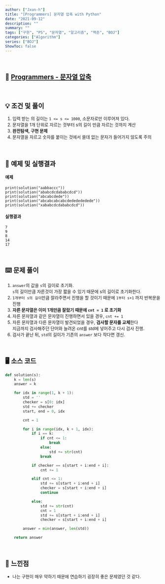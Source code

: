 ```yaml
---
author: ["Jxun-h"]
title: "[Programmers] 문자열 압축 with Python"
date: "2021-09-12"
description: ""
summary: ""
tags: ["구현", "PS", "문자열", "알고리즘", "백준", "BOJ"]
categories: ["Algorithm"]
series: ["BOJ"]
ShowToc: false
---
```


<br>

## 📌 <a href="https://programmers.co.kr/learn/courses/30/lessons/60057" target="_blank">Programmers - 문자열 압축</a>

<br>

## 💡 조건 및 풀이

1.  입력 받는 의 길이는 `1 <= s <= 1000`, 소문자로만 이루어져 있다.
2.  문자열을 1개 단위로 자르는 것부터 s의 길이 만큼 자르는 것까지 계산
3.  **완전탐색, 구현 문제**
4.  문자열을 자르고 숫자를 붙이는 것에서 쓸데 없는 문자가 들어가지 않도록 주의

<br>

## 🔖 예제 및 실행결과

#### 예제

```
print(solution("aabbaccc"))
print(solution("ababcdcdababcdcd"))
print(solution("abcabcdede"))
print(solution("abcabcabcabcdededededede"))
print(solution("xababcdcdababcdcd"))
```

#### 실행결과

```
7
9
8
14
17
```

<br>

## ⌨️ 문제 풀이

1.  `answer`의 값을 `s`의 길이로 초기화.  
    `s`의 길이만큼 자른것이 가장 짧을 수 있기 때문에 s의 길이로 초기화한다.
2.  `1개부터 s의 길이`만큼 잘라주면서 진행을 할 것이기 때문에 `1부터 s+1` 까지 반복문을 진행
3.  **자른 문자열은 이미 1개만큼 잘랐기 때문에 `cnt = 1` 로 초기화**
4.  자른 문자열과 같은 문자열이 진행하면서 있을 경우, `cnt += 1`
5.  자른 문자열과 다른 문자열이 발견되었을 경우, **검사할 문자를 교체**한다  
    지금까지 검사해주던 단어와 늘려온 cnt를 std에 넣어주고 다시 검사 진행.
6.  검사가 끝난 뒤, `std`의 길이가 기존의 `answer` 보다 작다면 갱신.

<br>

## 🖥 소스 코드

```python
def solution(s):
    k = len(s)
    answer = k

    for idx in range(1, k + 1):
        std = ''
        checker = s[0: idx]
        std += checker
        start, end = 0, idx

        cnt = 1

        for i in range(idx, k + 1, idx):
            if i == k:
                if cnt <= 1:
                    break
                else:
                    std += str(cnt)
                break

            if checker == s[start + i:end + i]:
                cnt += 1

            elif cnt <= 1:
                std += s[start + i:end + i]
                checker = s[start + i:end + i]
                continue

            else:
                std += str(cnt)
                cnt = 1
                std += s[start + i:end + i]
                checker = s[start + i:end + i]

        answer = min(answer, len(std))

    return answer
```

<br>

## 💾 느낀점
-   나는 구현이 매우 약하기 때문에 연습하기 굉장히 좋은 문제였던 것 같다.